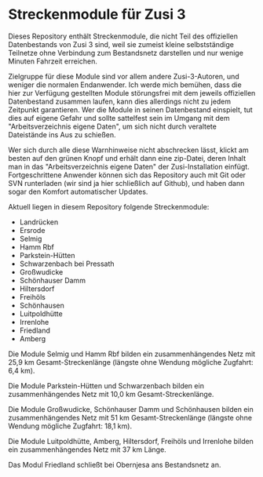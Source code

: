﻿# Streckenmodule für Zusi 3

Dieses Repository enthält Streckenmodule, die nicht Teil des offiziellen Datenbestands von Zusi 3 sind, weil sie zumeist kleine selbstständige Teilnetze ohne Verbindung zum Bestandsnetz darstellen und nur wenige Minuten Fahrzeit erreichen.

Zielgruppe für diese Module sind vor allem andere Zusi-3-Autoren, und weniger die normalen Endanwender.
Ich werde mich bemühen, dass die hier zur Verfügung gestellten Module störungsfrei mit dem jeweils offiziellen Datenbestand zusammen laufen, kann dies allerdings nicht zu jedem Zeitpunkt garantieren. Wer die Module in seinen Datenbestand einspielt, tut dies auf eigene Gefahr und sollte sattelfest sein im Umgang mit dem "Arbeitsverzeichnis eigene Daten", um sich nicht durch veraltete Dateistände ins Aus zu schießen.

Wer sich durch alle diese Warnhinweise nicht abschrecken lässt, klickt am besten auf den grünen Knopf und erhält dann eine zip-Datei, deren Inhalt man in das "Arbeitsverzeichnis eigene Daten" der Zusi-Installation einfügt. Fortgeschrittene Anwender können sich das Repository auch mit Git oder SVN runterladen (wir sind ja hier schließlich auf Github), und haben dann sogar den Komfort automatischer Updates.

Aktuell liegen in diesem Repository folgende Streckenmodule:

* Landrücken
* Ersrode
* Selmig
* Hamm Rbf
* Parkstein-Hütten
* Schwarzenbach bei Pressath
* Großwudicke
* Schönhauser Damm
* Hiltersdorf
* Freihöls
* Schönhausen
* Luitpoldhütte
* Irrenlohe
* Friedland
* Amberg

Die Module Selmig und Hamm Rbf bilden ein zusammenhängendes Netz mit 25,9 km Gesamt-Streckenlänge (längste ohne Wendung mögliche Zugfahrt: 6,4 km).

Die Module Parkstein-Hütten und Schwarzenbach bilden ein zusammenhängendes Netz mit 10,0 km Gesamt-Streckenlänge.

Die Module Großwudicke, Schönhauser Damm und Schönhausen bilden ein zusammenhängendes Netz mit 51 km Gesamt-Streckenlänge (längste ohne Wendung mögliche Zugfahrt: 18,1 km).

Die Module Luitpoldhütte, Amberg, Hiltersdorf, Freihöls und Irrenlohe bilden ein zusammenhängendes Netz mit 37 km Länge.

Das Modul Friedland schließt bei Obernjesa ans Bestandsnetz an.
